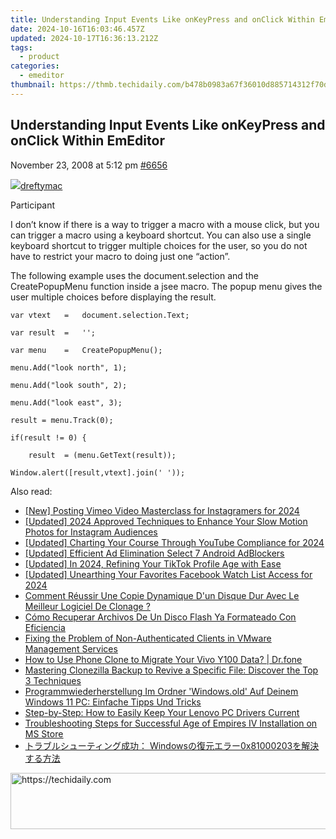 ```yaml
---
title: Understanding Input Events Like onKeyPress and onClick Within EmEditor
date: 2024-10-16T16:03:46.457Z
updated: 2024-10-17T16:36:13.212Z
tags:
  - product
categories:
  - emeditor
thumbnail: https://thmb.techidaily.com/b478b0983a67f36010d885714312f70db32d5d3a2179d68b62f5c8d46f0ea38e.jpg
---
```


## Understanding Input Events Like onKeyPress and onClick Within EmEditor

November 23, 2008 at 5:12 pm [#6656](https://tools.techidaily.com/emeditor/products/) 

[![](https://secure.gravatar.com/avatar/d73fc2c7bd494149d303a2b87aa5a6d5?s=80&d=identicon&r=g)dreftymac](https://www.emeditor.com/forums/users/dreftymac/ "View dreftymac's profile")

Participant

I don’t know if there is a way to trigger a macro with a mouse click, but you can trigger a macro using a keyboard shortcut. You can also use a single keyboard shortcut to trigger multiple choices for the user, so you do not have to restrict your macro to doing just one “action”.

 The following example uses the document.selection and the CreatePopupMenu function inside a jsee macro. The popup menu gives the user multiple choices before displaying the result.
  

	var vtext   =   document.selection.Text;  

	var result  =   '';  

	var menu    =   CreatePopupMenu();              

	menu.Add("look north", 1);  

	menu.Add("look south", 2);  

	menu.Add("look east", 3);  

	result = menu.Track(0);              

	if(result != 0) {  

	    result  = (menu.GetText(result));  

	Window.alert([result,vtext].join(' '));

<ins class="adsbygoogle"
     style="display:block"
     data-ad-format="autorelaxed"
     data-ad-client="ca-pub-7571918770474297"
     data-ad-slot="1223367746"></ins>

<ins class="adsbygoogle"
     style="display:block"
     data-ad-client="ca-pub-7571918770474297"
     data-ad-slot="8358498916"
     data-ad-format="auto"
     data-full-width-responsive="true"></ins>

<span class="atpl-alsoreadstyle">Also read:</span>
<div><ul>
<li><a href="https://instagram-video-recordings.techidaily.com/new-posting-vimeo-video-masterclass-for-instagramers-for-2024/"><u>[New] Posting Vimeo Video Masterclass for Instagramers for 2024</u></a></li>
<li><a href="https://instagram-videos.techidaily.com/updated-2024-approved-techniques-to-enhance-your-slow-motion-photos-for-instagram-audiences/"><u>[Updated] 2024 Approved Techniques to Enhance Your Slow Motion Photos for Instagram Audiences</u></a></li>
<li><a href="https://facebook-record-videos.techidaily.com/updated-charting-your-course-through-youtube-compliance-for-2024/"><u>[Updated] Charting Your Course Through YouTube Compliance for 2024</u></a></li>
<li><a href="https://youtube-video-recordings.techidaily.com/updated-efficient-ad-elimination-select-7-android-adblockers/"><u>[Updated] Efficient Ad Elimination Select 7 Android AdBlockers</u></a></li>
<li><a href="https://article-tips.techidaily.com/updated-in-2024-refining-your-tiktok-profile-age-with-ease/"><u>[Updated] In 2024, Refining Your TikTok Profile Age with Ease</u></a></li>
<li><a href="https://facebook-videos.techidaily.com/updated-unearthing-your-favorites-facebook-watch-list-access-for-2024/"><u>[Updated] Unearthing Your Favorites Facebook Watch List Access for 2024</u></a></li>
<li><a href="https://win-great.techidaily.com/comment-reussir-une-copie-dynamique-dun-disque-dur-avec-le-meilleur-logiciel-de-clonage/"><u>Comment Réussir Une Copie Dynamique D'un Disque Dur Avec Le Meilleur Logiciel De Clonage ?</u></a></li>
<li><a href="https://win-great.techidaily.com/como-recuperar-archivos-de-un-disco-flash-ya-formateado-con-eficiencia/"><u>Cómo Recuperar Archivos De Un Disco Flash Ya Formateado Con Eficiencia</u></a></li>
<li><a href="https://win-great.techidaily.com/fixing-the-problem-of-non-authenticated-clients-in-vmware-management-services/"><u>Fixing the Problem of Non-Authenticated Clients in VMware Management Services</u></a></li>
<li><a href="https://android-transfer.techidaily.com/how-to-use-phone-clone-to-migrate-your-vivo-y100-data-drfone-by-drfone-transfer-from-android-transfer-from-android/"><u>How to Use Phone Clone to Migrate Your Vivo Y100 Data? | Dr.fone</u></a></li>
<li><a href="https://win-great.techidaily.com/mastering-clonezilla-backup-to-revive-a-specific-file-discover-the-top-3-techniques/"><u>Mastering Clonezilla Backup to Revive a Specific File: Discover the Top 3 Techniques</u></a></li>
<li><a href="https://win-great.techidaily.com/programmwiederherstellung-im-ordner-windowsold-auf-deinem-windows-11-pc-einfache-tipps-und-tricks/"><u>Programmwiederherstellung Im Ordner 'Windows.old' Auf Deinem Windows 11 PC: Einfache Tipps Und Tricks</u></a></li>
<li><a href="https://hardware-help.techidaily.com/step-by-step-how-to-easily-keep-your-lenovo-pc-drivers-current/"><u>Step-by-Step: How to Easily Keep Your Lenovo PC Drivers Current</u></a></li>
<li><a href="https://win-solutions.techidaily.com/troubleshooting-steps-for-successful-age-of-empires-iv-installation-on-ms-store/"><u>Troubleshooting Steps for Successful Age of Empires IV Installation on MS Store</u></a></li>
<li><a href="https://win-great.techidaily.com/windows0x81000203/"><u>トラブルシューティング成功： Windowsの復元エラー0x81000203を解決する方法</u></a></li>
</ul></div>

<!-- affiliate ads begin -->
<a href="https://appsumo.8odi.net/c/5597632/2049369/7443" target="_top" id="2049369">
  <img src="//a.impactradius-go.com/display-ad/7443-2049369" border="0" alt="https://techidaily.com" width="728" height="90"/>
</a>
<img height="0" width="0" src="https://appsumo.8odi.net/i/5597632/2049369/7443" style="position:absolute;visibility:hidden;" border="0" />
<!-- affiliate ads end -->

